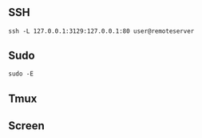 #
## SSH
```
ssh -L 127.0.0.1:3129:127.0.0.1:80 user@remoteserver
```
## Sudo
```
sudo -E
```
## Tmux
## Screen
